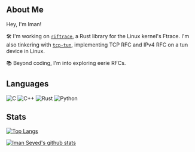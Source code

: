 ## About Me 
Hey, I'm Iman!

🛠️ I'm working on [`riftrace`](https://github.com/ImanSeyed/riftrace), a Rust library for the Linux kernel's Ftrace. I'm also tinkering with [`tcp-tun`](https://github.com/ImanSeyed/tcp-tun), implementing TCP RFC and IPv4 RFC on a tun device in Linux.

📚 Beyond coding, I'm into exploring eerie RFCs.

## Languages
<p>
    <img src="https://img.shields.io/badge/-C-007ACC?style=for-the-badge&logo=C&logoColor=white" alt="C">
    <img src="https://img.shields.io/badge/-C++-007DCC?style=for-the-badge&logo=c%2B%2B&logoColor=white" alt="C++">
    <img src="https://img.shields.io/badge/-Rust-red?logo=Rust&style=for-the-badge" alt="Rust">
    <img src="https://img.shields.io/badge/-Python-F7DF1E?style=for-the-badge&logo=Python&logoColor=white" alt="Python">
</p>

## Stats
[![Top Langs](https://github-readme-stats.vercel.app/api/top-langs/?username=ImanSeyed&theme=vision-friendly-dark&hide=html,vim%20script)](https://github.com/anuraghazra/github-readme-stats)

[![Iman Seyed's github stats](https://github-readme-stats.vercel.app/api?username=ImanSeyed&show_icons=true&theme=vision-friendly-dark)](https://github.com/ImanSeyed/github-readme-stats)

